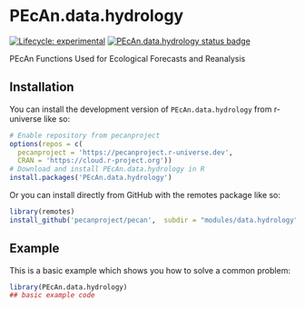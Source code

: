 
# PEcAn.data.hydrology

<!-- badges: start -->

[![Lifecycle: experimental](https://img.shields.io/badge/lifecycle-experimental-orange.svg)](https://lifecycle.r-lib.org/articles/stages.html#experimental)
[![PEcAn.data.hydrology status badge](https://pecanproject.r-universe.dev/badges/PEcAn.data.hydrology)](https://pecanproject.r-universe.dev/PEcAn.data.hydrology)

<!-- badges: end -->

PEcAn Functions Used for Ecological Forecasts and Reanalysis

## Installation

You can install the development version of `PEcAn.data.hydrology` from r-universe like so:

``` r
# Enable repository from pecanproject
options(repos = c(
  pecanproject = 'https://pecanproject.r-universe.dev',
  CRAN = 'https://cloud.r-project.org'))
# Download and install PEcAn.data.hydrology in R
install.packages('PEcAn.data.hydrology')
```

Or you can install directly from GitHub with the remotes package like so:

``` r
library(remotes)
install_github('pecanproject/pecan',  subdir = "modules/data.hydrology")
```

## Example

This is a basic example which shows you how to solve a common problem:

``` r
library(PEcAn.data.hydrology)
## basic example code
```

